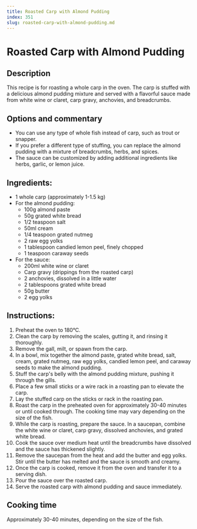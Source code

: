 ```yaml
---
title: Roasted Carp with Almond Pudding
index: 351
slug: roasted-carp-with-almond-pudding.md
---
```


# Roasted Carp with Almond Pudding

## Description
This recipe is for roasting a whole carp in the oven. The carp is stuffed with a delicious almond pudding mixture and served with a flavorful sauce made from white wine or claret, carp gravy, anchovies, and breadcrumbs.

## Options and commentary
- You can use any type of whole fish instead of carp, such as trout or snapper.
- If you prefer a different type of stuffing, you can replace the almond pudding with a mixture of breadcrumbs, herbs, and spices.
- The sauce can be customized by adding additional ingredients like herbs, garlic, or lemon juice.

## Ingredients:
- 1 whole carp (approximately 1-1.5 kg)
- For the almond pudding:
  - 100g almond paste
  - 50g grated white bread
  - 1/2 teaspoon salt
  - 50ml cream
  - 1/4 teaspoon grated nutmeg
  - 2 raw egg yolks
  - 1 tablespoon candied lemon peel, finely chopped
  - 1 teaspoon caraway seeds
- For the sauce:
  - 200ml white wine or claret
  - Carp gravy (drippings from the roasted carp)
  - 2 anchovies, dissolved in a little water
  - 2 tablespoons grated white bread
  - 50g butter
  - 2 egg yolks

## Instructions:
1. Preheat the oven to 180°C.
2. Clean the carp by removing the scales, gutting it, and rinsing it thoroughly.
3. Remove the gall, milt, or spawn from the carp.
4. In a bowl, mix together the almond paste, grated white bread, salt, cream, grated nutmeg, raw egg yolks, candied lemon peel, and caraway seeds to make the almond pudding.
5. Stuff the carp's belly with the almond pudding mixture, pushing it through the gills.
6. Place a few small sticks or a wire rack in a roasting pan to elevate the carp.
7. Lay the stuffed carp on the sticks or rack in the roasting pan.
8. Roast the carp in the preheated oven for approximately 30-40 minutes or until cooked through. The cooking time may vary depending on the size of the fish.
9. While the carp is roasting, prepare the sauce. In a saucepan, combine the white wine or claret, carp gravy, dissolved anchovies, and grated white bread.
10. Cook the sauce over medium heat until the breadcrumbs have dissolved and the sauce has thickened slightly.
11. Remove the saucepan from the heat and add the butter and egg yolks. Stir until the butter has melted and the sauce is smooth and creamy.
12. Once the carp is cooked, remove it from the oven and transfer it to a serving dish.
13. Pour the sauce over the roasted carp.
14. Serve the roasted carp with almond pudding and sauce immediately.

## Cooking time
Approximately 30-40 minutes, depending on the size of the fish.
